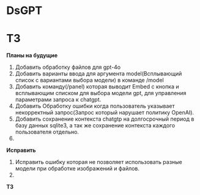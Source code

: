 # DsGPT
# ТЗ
**Планы на будущие**
1) Добавить обработку файлов для gpt-4o
2) Добавить варианты ввода для аргумента model(Всплывающий список с вариантами выбора модели) в команде /model
3) Добавить команду(/panel) которая выводит Embed с кнопка и всплывающим списком для выбора модели gpt, для управления параметрами запроса к chatgpt.
4) Добавить Обработку ошибки когда пользователь указывает некорректный запрос(Запрос который нарушает политику OpenAI).
5) Добавить сохранение контекста chatgtp на долгосрочный период в базу данных sqlite3, а так же сохранение контекста каждого пользователя отдельно.
6) 
     

**Исправить** 
1) Исправить ошибку которая не позволяет использовать разные модели при обработке изображений и файлов.
2) 
**ТЗ**
